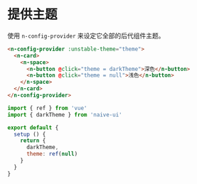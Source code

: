 # 提供主题

使用 `n-config-provider` 来设定它全部的后代组件主题。

```html
<n-config-provider :unstable-theme="theme">
  <n-card>
    <n-space>
      <n-button @click="theme = darkTheme">深色</n-button>
      <n-button @click="theme = null">浅色</n-button>
    </n-space>
  </n-card>
</n-config-provider>
```

```js
import { ref } from 'vue'
import { darkTheme } from 'naive-ui'

export default {
  setup () {
    return {
      darkTheme,
      theme: ref(null)
    }
  }
}
```
